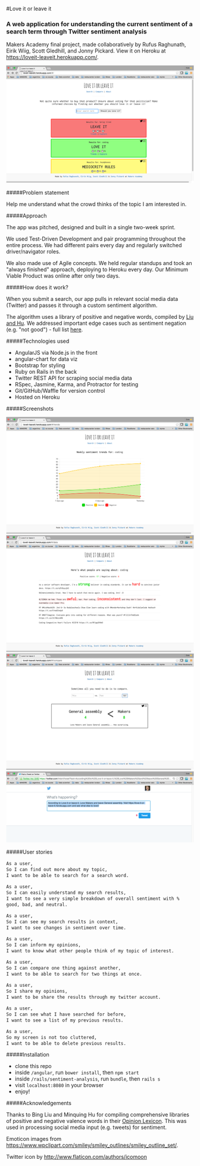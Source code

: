 #Love it or leave it
### A web application for understanding the current sentiment of a search term through Twitter sentiment analysis

Makers Academy final project, made collaboratively by Rufus Raghunath, Eirik Wiig, Scott Gledhill, and Jonny Pickard. View it on Heroku at https://loveit-leaveit.herokuapp.com/.

![main_search](/angular/app/images/screenshots/main.png)

#####Problem statement

Help me understand what the crowd thinks of the topic I am interested in.

#####Approach

The app was pitched, designed and built in a single two-week sprint.

We used Test-Driven Development and pair programming throughout the entire process. We had different pairs every day and regularly switched driver/navigator roles.

We also made use of Agile concepts. We held regular standups and took an "always finished" approach, deploying to Heroku every day. Our Minimum Viable Product was online after only two days.

#####How does it work?

When you submit a search, our app pulls in relevant social media data (Twitter) and passes it through a custom sentiment algorithm.

The algorithm uses a library of positive and negative words, compiled by <a href="https://www.cs.uic.edu/~liub/FBS/sentiment-analysis.html#lexicon">Liu and Hu</a>. We addressed important edge cases such as sentiment negation (e.g. "not good") - full list <a href="https://github.com/rufusraghunath/crowdsource-due-diligence/blob/development/edge_cases.md">here</a>.

#####Technologies used

- AngularJS via Node.js in the front
- angular-chart for data viz
- Bootstrap for styling
- Ruby on Rails in the back
- Twitter REST API for scraping social media data
- RSpec, Jasmine, Karma, and Protractor for testing
- Git/GitHub/Waffle for version control
- Hosted on Heroku

#####Screenshots

![trends](/angular/app/images/screenshots/trends.png)
![explore](/angular/app/images/screenshots/data.png)
![compare](/angular/app/images/screenshots/compare_search.png)
![twitter](/angular/app/images/screenshots/twitter.png)

#####User stories

```
As a user,
So I can find out more about my topic,
I want to be able to search for a search word.
```
```
As a user,
So I can easily understand my search results,
I want to see a very simple breakdown of overall sentiment with % good, bad, and neutral.
```
```
As a user,
So I can see my search results in context,
I want to see changes in sentiment over time.
```
```
As a user,
So I can inform my opinions,
I want to know what other people think of my topic of interest.
```
```
As a user,
So I can compare one thing against another,
I want to be able to search for two things at once.
```
```
As a user,
So I share my opinions,
I want to be share the results through my twitter account.
```
```
As a user,
So I can see what I have searched for before,
I want to see a list of my previous results.
```
```
As a user,
So my screen is not too cluttered,
I want to be able to delete previous results.
```

#####Installation
- clone this repo
- inside ```/angular```, run ```bower install```, then ```npm start```
- inside ```/rails/sentiment-analysis```, run ```bundle```, then ```rails s```
- visit ```localhost:8080``` in your browser
- enjoy!

#####Acknowledgements

Thanks to Bing Liu and Minquing Hu for compiling comprehensive libraries of positive and negative valence words in their <a href='https://www.cs.uic.edu/~liub/FBS/sentiment-analysis.html#lexicon'>Opinion Lexicon</a>. This was used in processing social media input (e.g. tweets) for sentiment.

Emoticon images from https://www.wpclipart.com/smiley/smiley_outlines/smiley_outline_set/.

Twitter icon by http://www.flaticon.com/authors/icomoon
